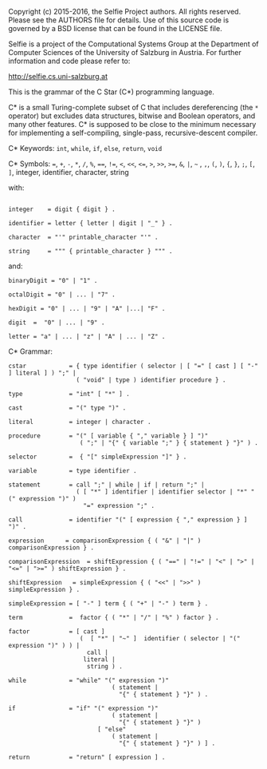 Copyright (c) 2015-2016, the Selfie Project authors. All rights reserved. Please see the AUTHORS file for details. Use of this source code is governed by a BSD license that can be found in the LICENSE file.

Selfie is a project of the Computational Systems Group at the Department of Computer Sciences of the University of Salzburg in Austria. For further information and code please refer to:

http://selfie.cs.uni-salzburg.at

This is the grammar of the C Star (C\*) programming language.

C\* is a small Turing-complete subset of C that includes dereferencing (the `*` operator) but excludes data structures, bitwise and Boolean operators, and many other features. C\* is supposed to be close to the minimum necessary for implementing a self-compiling, single-pass, recursive-descent compiler.

C\* Keywords: `int`, `while`, `if`, `else`, `return`, `void`

C\* Symbols: `=`, `+`, `-`, `*`, `/`, `%`, `==`, `!=`, `<`, `<<`, `<=`, `>`, `>>`, `>=`,  `&`, `|`, `~` , `,`, `(`, `)`, `{`, `}`, `;`, `[`, `]`, integer, identifier, character, string

with:

```

integer    = digit { digit } .

identifier = letter { letter | digit | "_" } .

character  = "'" printable_character "'" .

string     = """ { printable_character } """ .
```

and:

```
binaryDigit = "0" | "1" .

octalDigit = "0" | ... | "7" .

hexDigit = "0" | ... | "9" | "A" |...| "F" .

digit  =  "0" | ... | "9" .

letter = "a" | ... | "z" | "A" | ... | "Z" .
```

C\* Grammar:

```
cstar            = { type identifier ( selector | [ "=" [ cast ] [ "-" ] literal ] ) ";" |
                   ( "void" | type ) identifier procedure } .

type             = "int" [ "*" ] .

cast             = "(" type ")" .

literal          = integer | character .

procedure        = "(" [ variable { "," variable } ] ")"
                    ( ";" | "{" { variable ";" } { statement } "}" ) .

selector         =  { "[" simpleExpression "]" } .

variable         = type identifier .

statement        = call ";" | while | if | return ";" |
                   ( [ "*" ] identifier | identifier selector | "*" "(" expression ")" )
                     "=" expression ";" .

call             = identifier "(" [ expression { "," expression } ] ")" .

expression      = comparisonExpression { ( "&" | "|" ) comparisonExpression } .

comparisonExpression  = shiftExpression { ( "==" | "!=" | "<" | ">" | "<=" | ">=" ) shiftExpression } .

shiftExpression   = simpleExpression { ( "<<" | ">>" )  simpleExpression } .

simpleExpression = [ "-" ] term { ( "+" | "-" ) term } .

term             =  factor { ( "*" | "/" | "%" ) factor } .

factor           = [ cast ]
                    (  [ "*" | "~" ]  identifier ( selector | "(" expression ")" ) ) |
                      call |
                     literal |
                      string ) .

while            = "while" "(" expression ")"
                             ( statement |
                               "{" { statement } "}" ) .

if               = "if" "(" expression ")"
                             ( statement |
                               "{" { statement } "}" )
                         [ "else"
                             ( statement |
                               "{" { statement } "}" ) ] .

return           = "return" [ expression ] .
```
